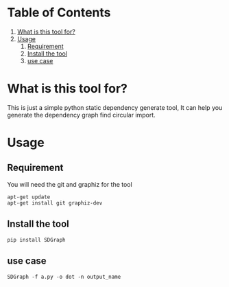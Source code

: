 
# Table of Contents

1.  [What is this tool for?](#org504d1e6)
2.  [Usage](#org70a7c56)
    1.  [Requirement](#org632a91b)
    2.  [Install the tool](#org369133b)
    3.  [use case](#orgdefa063)



<a id="org504d1e6"></a>

# What is this tool for?

  This is just a simple python static dependency generate tool, It can help you generate the dependency graph
find circular import.


<a id="org70a7c56"></a>

# Usage


<a id="org632a91b"></a>

## Requirement

You will need the git and graphiz for the tool

    apt-get update
    apt-get install git graphiz-dev


<a id="org369133b"></a>

## Install the tool

    pip install SDGraph


<a id="orgdefa063"></a>

## use case

    SDGraph -f a.py -o dot -n output_name

